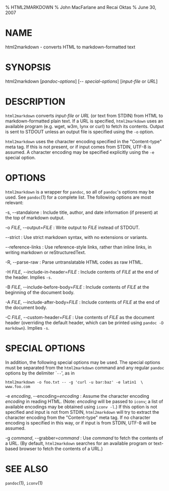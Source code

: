 % HTML2MARKDOWN
% John MacFarlane and Recai Oktas
% June 30, 2007

# NAME

html2markdown - converts HTML to markdown-formatted text

# SYNOPSIS

html2markdown [*pandoc-options*] [-- *special-options*] [*input-file* or
*URL*]

# DESCRIPTION

`html2markdown` converts *input-file* or *URL* (or text
from STDIN) from HTML to markdown-formatted plain text. 
If a URL is specified, `html2markdown` uses an available program
(e.g. wget, w3m, lynx or curl) to fetch its contents.  Output is sent
to STDOUT unless an output file is specified using the `-o`
option.

`html2markdown` uses the character encoding specified in the
"Content-type" meta tag.  If this is not present, or if input comes
from STDIN, UTF-8 is assumed.  A character encoding may be specified
explicitly using the `-e` special option.

# OPTIONS

`html2markdown` is a wrapper for `pandoc`, so all of
`pandoc`'s options may be used.  See `pandoc`(1) for
a complete list.  The following options are most relevant:

-s, --standalone
:   Include title, author, and date information (if present) at the
    top of markdown output.

-o *FILE*, --output=*FILE*
:   Write output to *FILE* instead of STDOUT. 

--strict
:   Use strict markdown syntax, with no extensions or variants.

--reference-links
:   Use reference-style links, rather than inline links, in writing markdown
    or reStructuredText.

-R, --parse-raw
:   Parse untranslatable HTML codes as raw HTML.

-H *FILE*, --include-in-header=*FILE*
:   Include contents of *FILE* at the end of the header.  Implies
    `-s`.

-B *FILE*, --include-before-body=*FILE*
:   Include contents of *FILE* at the beginning of the document body.

-A *FILE*, --include-after-body=*FILE*
:   Include contents of *FILE* at the end of the document body.

-C *FILE*, --custom-header=*FILE*
:   Use contents of *FILE*
    as the document header (overriding the default header, which can be
    printed using `pandoc -D markdown`).  Implies `-s`.

# SPECIAL OPTIONS

In addition, the following special options may be used.  The special
options must be separated from the `html2markdown` command and any
regular `pandoc` options by the delimiter \``--`', as in

    html2markdown -o foo.txt -- -g 'curl -u bar:baz' -e latin1  \
    www.foo.com

-e *encoding*, --encoding=*encoding* 
:   Assume the character encoding *encoding* in reading HTML.
    (Note: *encoding* will be passed to `iconv`; a list of
    available encodings may be obtained using `iconv -l`.)
    If this option is not specified and input is not from
    STDIN, `html2markdown` will try to extract the character encoding
    from the "Content-type" meta tag.  If no character encoding is
    specified in this way, or if input is from STDIN, UTF-8 will be
    assumed.

-g *command*, --grabber=*command*
:   Use *command* to fetch the contents of a URL.  (By default,
    `html2markdown` searches for an available program or text-based
    browser to fetch the contents of a URL.)

# SEE ALSO

`pandoc`(1), `iconv`(1)
